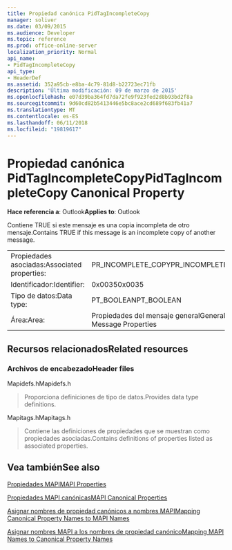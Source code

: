 ```yaml
---
title: Propiedad canónica PidTagIncompleteCopy
manager: soliver
ms.date: 03/09/2015
ms.audience: Developer
ms.topic: reference
ms.prod: office-online-server
localization_priority: Normal
api_name:
- PidTagIncompleteCopy
api_type:
- HeaderDef
ms.assetid: 352a95cb-e8ba-4c79-81d8-b22723ec71fb
description: 'Última modificación: 09 de marzo de 2015'
ms.openlocfilehash: e07d39ba364fd7da72fe9f923fed2d8b93bd2f8a
ms.sourcegitcommit: 9d60cd82b5413446e5bc8ace2cd689f683fb41a7
ms.translationtype: MT
ms.contentlocale: es-ES
ms.lasthandoff: 06/11/2018
ms.locfileid: "19819617"
---
```

# <a name="pidtagincompletecopy-canonical-property"></a><span data-ttu-id="fd8d4-103">Propiedad canónica PidTagIncompleteCopy</span><span class="sxs-lookup"><span data-stu-id="fd8d4-103">PidTagIncompleteCopy Canonical Property</span></span>

  
  
<span data-ttu-id="fd8d4-104">**Hace referencia a**: Outlook</span><span class="sxs-lookup"><span data-stu-id="fd8d4-104">**Applies to**: Outlook</span></span> 
  
<span data-ttu-id="fd8d4-105">Contiene TRUE si este mensaje es una copia incompleta de otro mensaje.</span><span class="sxs-lookup"><span data-stu-id="fd8d4-105">Contains TRUE if this message is an incomplete copy of another message.</span></span>
  
|||
|:-----|:-----|
|<span data-ttu-id="fd8d4-106">Propiedades asociadas:</span><span class="sxs-lookup"><span data-stu-id="fd8d4-106">Associated properties:</span></span>  <br/> |<span data-ttu-id="fd8d4-107">PR_INCOMPLETE_COPY</span><span class="sxs-lookup"><span data-stu-id="fd8d4-107">PR_INCOMPLETE_COPY</span></span>  <br/> |
|<span data-ttu-id="fd8d4-108">Identificador:</span><span class="sxs-lookup"><span data-stu-id="fd8d4-108">Identifier:</span></span>  <br/> |<span data-ttu-id="fd8d4-109">0x0035</span><span class="sxs-lookup"><span data-stu-id="fd8d4-109">0x0035</span></span>  <br/> |
|<span data-ttu-id="fd8d4-110">Tipo de datos:</span><span class="sxs-lookup"><span data-stu-id="fd8d4-110">Data type:</span></span>  <br/> |<span data-ttu-id="fd8d4-111">PT_BOOLEAN</span><span class="sxs-lookup"><span data-stu-id="fd8d4-111">PT_BOOLEAN</span></span>  <br/> |
|<span data-ttu-id="fd8d4-112">Área:</span><span class="sxs-lookup"><span data-stu-id="fd8d4-112">Area:</span></span>  <br/> |<span data-ttu-id="fd8d4-113">Propiedades del mensaje general</span><span class="sxs-lookup"><span data-stu-id="fd8d4-113">General Message Properties</span></span>  <br/> |
   
## <a name="related-resources"></a><span data-ttu-id="fd8d4-114">Recursos relacionados</span><span class="sxs-lookup"><span data-stu-id="fd8d4-114">Related resources</span></span>

### <a name="header-files"></a><span data-ttu-id="fd8d4-115">Archivos de encabezado</span><span class="sxs-lookup"><span data-stu-id="fd8d4-115">Header files</span></span>

<span data-ttu-id="fd8d4-116">Mapidefs.h</span><span class="sxs-lookup"><span data-stu-id="fd8d4-116">Mapidefs.h</span></span>
  
> <span data-ttu-id="fd8d4-117">Proporciona definiciones de tipo de datos.</span><span class="sxs-lookup"><span data-stu-id="fd8d4-117">Provides data type definitions.</span></span>
    
<span data-ttu-id="fd8d4-118">Mapitags.h</span><span class="sxs-lookup"><span data-stu-id="fd8d4-118">Mapitags.h</span></span>
  
> <span data-ttu-id="fd8d4-119">Contiene las definiciones de propiedades que se muestran como propiedades asociadas.</span><span class="sxs-lookup"><span data-stu-id="fd8d4-119">Contains definitions of properties listed as associated properties.</span></span>
    
## <a name="see-also"></a><span data-ttu-id="fd8d4-120">Vea también</span><span class="sxs-lookup"><span data-stu-id="fd8d4-120">See also</span></span>



[<span data-ttu-id="fd8d4-121">Propiedades MAPI</span><span class="sxs-lookup"><span data-stu-id="fd8d4-121">MAPI Properties</span></span>](mapi-properties.md)
  
[<span data-ttu-id="fd8d4-122">Propiedades MAPI canónicas</span><span class="sxs-lookup"><span data-stu-id="fd8d4-122">MAPI Canonical Properties</span></span>](mapi-canonical-properties.md)
  
[<span data-ttu-id="fd8d4-123">Asignar nombres de propiedad canónicos a nombres MAPI</span><span class="sxs-lookup"><span data-stu-id="fd8d4-123">Mapping Canonical Property Names to MAPI Names</span></span>](mapping-canonical-property-names-to-mapi-names.md)
  
[<span data-ttu-id="fd8d4-124">Asignar nombres MAPI a los nombres de propiedad canónico</span><span class="sxs-lookup"><span data-stu-id="fd8d4-124">Mapping MAPI Names to Canonical Property Names</span></span>](mapping-mapi-names-to-canonical-property-names.md)

